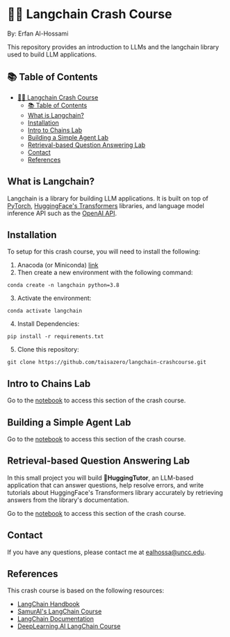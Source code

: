 # 🦜️🔗 Langchain Crash Course
By: Erfan Al-Hossami

This repository provides an introduction to LLMs and the langchain library used to build LLM applications.

## 📚️ Table of Contents
- [🦜️🔗 Langchain Crash Course](#️-langchain-crash-course)
  - [📚️ Table of Contents](#️-table-of-contents)
  - [What is Langchain?](#what-is-langchain)
  - [Installation](#installation)
  - [Intro to Chains Lab](#intro-to-chains-lab)
  - [Building a Simple Agent Lab](#building-a-simple-agent-lab)
  - [Retrieval-based Question Answering Lab](#retrieval-based-question-answering-lab)
  - [Contact](#contact)
  - [References](#references)

## What is Langchain?
Langchain is a library for building LLM applications. It is built on top of [PyTorch](https://pytorch.org/), [HuggingFace's Transformers](https://github.com/huggingface/transformers) libraries, and language model inference API such as the [OpenAI API](https://openai.com/blog/openai-api).

## Installation
To setup for this crash course, you will need to install the following:
1. Anacoda (or Miniconda) [link](https://docs.conda.io/projects/conda/en/latest/user-guide/install/)
2. Then create a new environment with the following command:
```
conda create -n langchain python=3.8
```
3. Activate the environment:
```
conda activate langchain
```
4. Install Dependencies:
```
pip install -r requirements.txt
```
5. Clone this repository:
```
git clone https://github.com/taisazero/langchain-crashcourse.git
```

## Intro to Chains Lab
Go to the [notebook](https://github.com/taisazero/langchain-crashcourse/blob/main/notebooks/1-intro_to_chains_exercise.ipynb) to access this section of the crash course.

## Building a Simple Agent Lab
Go to the [notebook](https://github.com/taisazero/langchain-crashcourse/blob/main/notebooks/2-simple_agent_exercise.ipynb) to access this section of the crash course.

## Retrieval-based Question Answering Lab
In this small project you will build 🤗**HuggingTutor**, an LLM-based application that can answer questions, help resolve errors, and write tutorials about HuggingFace's Transformers library accurately by retrieving answers from the library's documentation.

Go to the [notebook](https://github.com/taisazero/langchain-crashcourse/blob/main/notebooks/3-retrieval_aug_gen_exercise.ipynb) to access this section of the crash course.

## Contact
If you have any questions, please contact me at [ealhossa@uncc.edu](mailto:ealhossa@uncc.edu).

## References
This crash course is based on the following resources:
- [LangChain Handbook](https://www.pinecone.io/learn/series/langchain/langchain-intro/)
- [SamurAI's LangChain Course](https://github.com/SamurAIGPT/langchain-course/)
- [LangChain Documentation](https://python.langchain.com)
- [DeepLearning.AI LangChain Course](https://learn.deeplearning.ai/langchain)
